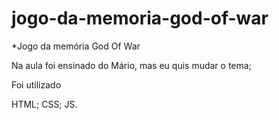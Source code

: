 # jogo-da-memoria-god-of-war
*Jogo da memória God Of War

Na aula foi ensinado do Mário, mas eu quis mudar o tema;

Foi utilizado

HTML;
CSS;
JS.
